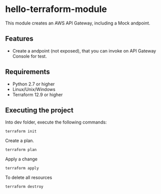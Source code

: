 # hello-terraform-module
This module creates an AWS API Gateway, including a Mock andpoint.

## Features

- Create a andpoint (not exposed), that you can invoke on API Gateway Console for test.

## Requirements

* Python 2.7 or higher
* Linux/Unix/Windows
* Terraform 12.9 or higher

## Executing the project

Into dev folder, execute the following commands:
```
terraform init
```

Create a plan.

```
terraform plan
```

Apply a change
```
terraform apply
```

To delete all resources
```
terraform destroy
```
